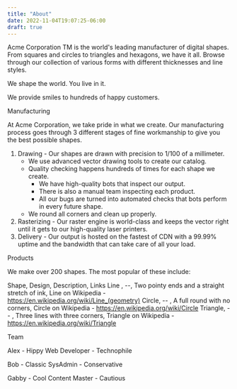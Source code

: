 ```yaml
---
title: "About"
date: 2022-11-04T19:07:25-06:00
draft: true
---
```


Acme Corporation TM is the world's leading manufacturer of digital shapes. From squares and circles to triangles and hexagons, we have it all. Browse through our collection of various forms with different thicknesses and line styles.

We shape the world. You live in it.

We provide smiles to hundreds of happy customers.

Manufacturing

At Acme Corporation, we take pride in what we create. Our manufacturing process goes through 3 different stages of fine workmanship to give you the best possible shapes.


1) Drawing - Our shapes are drawn with precision to 1/100 of a millimeter.
   * We use advanced vector drawing tools to create our catalog.
   * Quality checking happens hundreds of times for each shape we create.
     * We have high-quality bots that inspect our output.
     * There is also a manual team inspecting each product.
     * All our bugs are turned into automated checks that bots perform in every future shape.
   * We round all corners and clean up properly.
2) Rasterizing - Our raster engine is world-class and keeps the vector right until it gets to our high-quality laser printers.
3) Delivery - Our output is hosted on the fastest of CDN with a 99.99% uptime and the bandwidth that can take care of all your load.

Products

We make over 200 shapes. The most popular of these include:

Shape,  Design, Description, Links
Line , --,  Two pointy ends and a straight stretch of ink, Line on Wikipedia - https://en.wikipedia.org/wiki/Line_(geometry)
Circle,  -- , A full round with no corners, Circle on Wikipedia - https://en.wikipedia.org/wiki/Circle
Triangle,  -- , Three lines with three corners,  Triangle on Wikipedia - https://en.wikipedia.org/wiki/Triangle

Team


Alex - Hippy Web Developer - Technophile

Bob - Classic SysAdmin - Conservative

Gabby - Cool Content Master - Cautious
